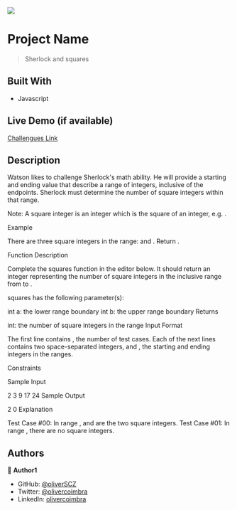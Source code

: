 ![](https://img.shields.io/badge/Microverse-blueviolet)

# Project Name

> Sherlock and squares


## Built With

- Javascript

## Live Demo (if available)

[Challengues Link](https://www.hackerrank.com/challenges/sherlock-and-squares/problem?isFullScreen=true)


## Description

Watson likes to challenge Sherlock's math ability. He will provide a starting and ending value that describe a range of integers, inclusive of the endpoints. Sherlock must determine the number of square integers within that range.

Note: A square integer is an integer which is the square of an integer, e.g. .

Example


There are three square integers in the range:  and . Return .

Function Description

Complete the squares function in the editor below. It should return an integer representing the number of square integers in the inclusive range from  to .

squares has the following parameter(s):

int a: the lower range boundary
int b: the upper range boundary
Returns

int: the number of square integers in the range
Input Format

The first line contains , the number of test cases.
Each of the next  lines contains two space-separated integers,  and , the starting and ending integers in the ranges.

Constraints



Sample Input

2
3 9
17 24
Sample Output

2
0
Explanation

Test Case #00: In range ,  and  are the two square integers.
Test Case #01: In range , there are no square integers.



## Authors

👤 **Author1**

- GitHub: [@oliverSCZ](https://github.com/oliverSCZ)
- Twitter: [@olivercoimbra](https://twitter.com/olivercoimbra)
- LinkedIn: [olivercoimbra](https://linkedin.com/in/olivercoimbra)
